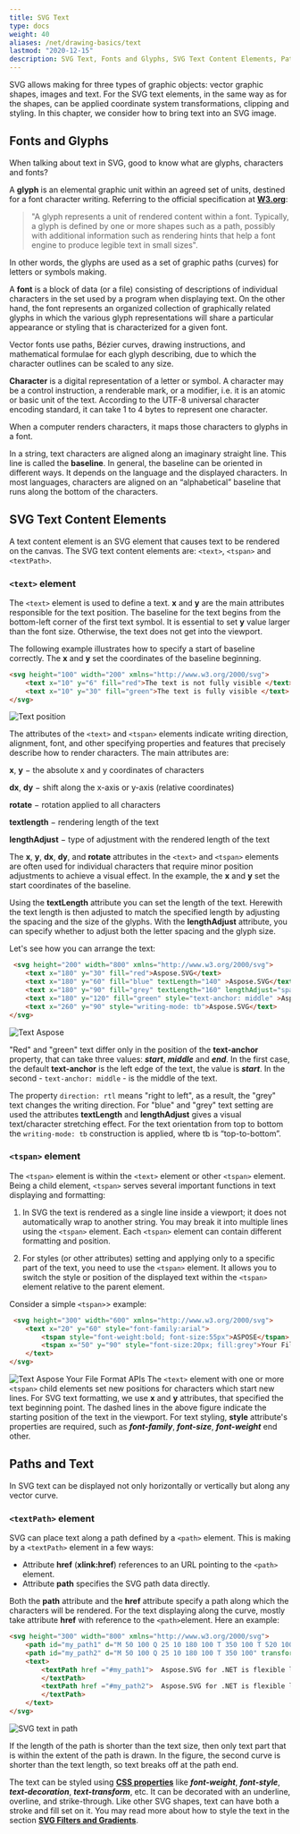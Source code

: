 ```yaml
---
title: SVG Text
type: docs
weight: 40
aliases: /net/drawing-basics/text
lastmod: "2020-12-15"
description: SVG Text, Fonts and Glyphs, SVG Text Content Elements, Paths and Text,
---
```

<link href="./../../style.css" rel="stylesheet" type="text/css" />

SVG allows making for three types of graphic objects: vector graphic shapes, images and text. For the SVG text elements, in the same way as for the shapes, can be applied coordinate system transformations, clipping and styling. In this chapter, we consider how to bring text into an SVG image. 

 

## **Fonts and Glyphs** 

When talking about text in SVG, good to know what are glyphs, characters and fonts? 

A **glyph** is an elemental graphic unit within an agreed set of units, destined for a font character writing. Referring to the official specification at [**W3.org**](https://dev.w3.org/SVG/profiles/2.0/publish/intro.html):

> "A glyph represents a unit of rendered content within a font. Typically, a glyph is defined by one or more shapes such as a path, possibly with additional information such as rendering hints that help a font engine to produce legible text in small sizes". 

In other words, the glyphs are used as a set of graphic paths (curves) for letters or symbols making. 

A **font** is a block of data (or a file) consisting of descriptions of individual characters in the set used by a program when displaying text. On the other hand, the font represents an organized collection of graphically related glyphs in which the various glyph representations will share a particular appearance or styling that is characterized for a given font. 

Vector fonts use paths, Bézier curves, drawing instructions, and mathematical formulae for each glyph describing, due to which the character outlines can be scaled to any size. 

**Character**  is a digital representation of a letter or symbol. A character may be a control instruction, a renderable mark, or a modifier, i.e. it is an atomic or basic unit of the text. According to the UTF-8 universal character encoding standard, it can take 1 to 4 bytes to represent one character. 

When a computer renders characters, it maps those characters to glyphs in a font. 

In a string, text characters are aligned along an imaginary straight line. This line is called the **baseline**. In general, the baseline can be oriented in different ways. It depends on the language and the displayed characters. In most languages, characters are aligned on an “alphabetical” baseline that runs along the bottom of the characters. 



## **SVG Text Content Elements** 

A text content element is an SVG element that causes text to be rendered on the canvas. The SVG text content elements are: `<text>`, `<tspan>`  and `<textPath>`. 

 

### `<text>` element

The `<text>` element is used to define a text. **x** and **y**  are the main attributes responsible for the text position. The baseline for the text begins from the bottom-left corner of the first text symbol. It is essential to set **y** value larger than the font size. Otherwise, the text does not get into the viewport. 

The following example illustrates how to specify a start of baseline correctly. The  **x** and **y** set the coordinates of the baseline beginning.

```html {linenos=inline,linenostart=1}
<svg height="100" width="200" xmlns="http://www.w3.org/2000/svg">
    <text x="10" y="6" fill="red">The text is not fully visible </text>
    <text x="10" y="30" fill="green">The text is fully visible </text>
</svg>
```
![Text position](text1_1.png#center)


The attributes of the `<text>` and `<tspan>` elements indicate writing direction, alignment, font, and other specifying properties and features that precisely describe how to render characters. The main attributes are: 

**x**, **y**  − the absolute x and y coordinates of characters 

**dx**,  **dy** − shift along the x-axis or y-axis (relative coordinates) 

**rotate** − rotation applied to all characters 

**textlength** − rendering length of the text 

**lengthAdjust** − type of adjustment with the rendered length of the text 

 

The **x**, **y**, **dx**, **dy**, and **rotate** attributes in the `<text>` and `<tspan>` elements are often used for individual characters that require minor position adjustments to achieve a visual effect. In the example, the **x** and **y** set the start coordinates of the baseline.

Using the **textLength** attribute you can set the length of the text. Herewith the text length is then adjusted to match the specified length by adjusting the spacing and the size of the glyphs. With the **lengthAdjust** attribute, you can specify whether to adjust both the letter spacing and the glyph size. 

Let's see how you can arrange the text: 
```html {linenos=inline,linenostart=1}
 <svg height="200" width="800" xmlns="http://www.w3.org/2000/svg">
    <text x="180" y="30" fill="red">Aspose.SVG</text>
    <text x="180" y="60" fill="blue" textLength="140" >Aspose.SVG</text>
    <text x="180" y="90" fill="grey" textLength="160" lengthAdjust="spacingAndGlyphs" style="direction: rtl; unicode-bidi: bidi-override">Aspose.SVG</text>
    <text x="180" y="120" fill="green" style="text-anchor: middle" >Aspose.SVG</text>
    <text x="260" y="90" style="writing-mode: tb">Aspose.SVG</text>
</svg>
```

![Text Aspose](text3.png#center)

"Red" and "green" text differ only in the position of the **text-anchor** property, that can take three values: ***start***, ***middle*** and ***end***. In the first case, the default **text-anchor** is the left edge of the text, the value is ***start***. In the second - `text-anchor: middle` - is the middle of the text. 

The property `direction: rtl` means "right to left", as a result, the "grey" text changes the writing direction. For "blue" and "grey" text setting are used the attributes **textLength** and **lengthAdjust** gives a visual text/character stretching effect.   For the text orientation from top to bottom the `writing-mode: tb` construction is applied, where tb is “top-to-bottom”.

### `<tspan>` element

The `<tspan>` element is within the `<text>` element or other `<tspan>` element. Being a child element, `<tspan>` serves several important functions in text displaying and formatting: 

1. In SVG the text is rendered as a single line inside a viewport; it does not automatically wrap to another string. You may break it into multiple lines using the `<tspan>` element. Each `<tspan>` element can contain different formatting and position. 

2. For styles (or other attributes) setting and applying only to a specific part of the text, you need to use the `<tspan>` element. It allows you to switch the style or position of the displayed text within the `<tspan>` element relative to the parent element. 

Consider a simple `<tspan>`> example: 

```html {linenos=inline,linenostart=1}
 <svg height="300" width="600" xmlns="http://www.w3.org/2000/svg">
    <text x="20" y="60" style="font-family:arial">
        <tspan style="font-weight:bold; font-size:55px">ASPOSE</tspan>
        <tspan x="50" y="90" style="font-size:20px; fill:grey">Your File Format APIs </tspan>
    </text>
</svg>
```
![Text Aspose Your File Format APIs](text2.png#center)
The  `<text>` element with one or more `<tspan>` child elements set new  positions for characters which start new lines. For SVG text formatting, we use **x** and **y** attributes, that specified the text beginning point. The dashed lines in the above figure indicate the starting position of the text in the viewport. For text styling, **style** attribute's properties are required, such as ***font-family***, ***font-size***, ***font-weight*** end other. 



## **Paths and Text** 

In SVG text can be displayed not only horizontally or vertically but along any vector curve. 

### `<textPath>` element

SVG can place text along a path defined by a `<path>` element. This is making by a `<textPath>` element in a few ways:
 - Attribute  **href** (**xlink:href**) references to an URL pointing to the `<path>` element. 
 - Attribute **path** specifies the SVG path data directly. 

Both the **path** attribute and the **href** attribute specify a path along which the characters will be rendered. For the text displaying along the curve, mostly take attribute **href** with reference to the `<path>`element.  Here an example: 

```html {linenos=inline,linenostart=1}
<svg height="300" width="800" xmlns="http://www.w3.org/2000/svg">
    <path id="my_path1" d="M 50 100 Q 25 10 180 100 T 350 100 T 520 100 T 690 100"  fill="transparent" />
    <path id="my_path2" d="M 50 100 Q 25 10 180 100 T 350 100" transform="translate(0,75)" fill="transparent" />
    <text>
        <textPath href ="#my_path1">  Aspose.SVG for .NET is flexible library for SVG files processing and fully compatible with its specifications. 
        </textPath>
        <textPath href ="#my_path2">  Aspose.SVG for .NET is flexible library for SVG files processing and fully compatible with its specifications. 
        </textPath>
    </text>
</svg>
```
![SVG text in path](text_path.png#center)


If the length of the path is shorter than the text size, then only text part that is within the extent of the path is drawn. In the figure, the second curve is shorter than the text length, so text breaks off at the path end.

The text can be styled using [**CSS properties**](https://www.w3.org/TR/2018/CR-SVG2-20181004/text.html#TextDecorationProperties) like ***font-weight***, ***font-style***, ***text-decoration***, ***text-transform***, etc. It can be decorated with an underline, overline, and strike-through. Like other SVG shapes, text can have both a stroke and fill set on it. You may read more about how to style the text in the section [**SVG Filters and Gradients**](/svg/net/drawing-basics/filters-and-gradients/). 

